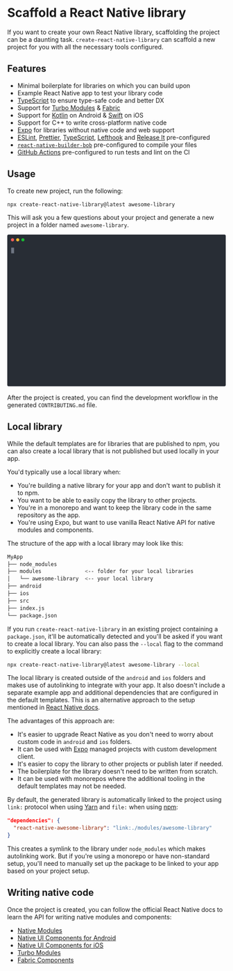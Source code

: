 # Scaffold a React Native library

If you want to create your own React Native library, scaffolding the project can be a daunting task. `create-react-native-library` can scaffold a new project for you with all the necessary tools configured.

## Features

- Minimal boilerplate for libraries on which you can build upon
- Example React Native app to test your library code
- [TypeScript](https://www.typescriptlang.org/) to ensure type-safe code and better DX
- Support for [Turbo Modules](https://reactnative.dev/docs/next/the-new-architecture/pillars-turbomodules) & [Fabric](https://reactnative.dev/docs/next/the-new-architecture/pillars-fabric-components)
- Support for [Kotlin](https://kotlinlang.org/) on Android & [Swift](https://developer.apple.com/swift/) on iOS
- Support for C++ to write cross-platform native code
- [Expo](https://expo.io/) for libraries without native code and web support
- [ESLint](https://eslint.org/), [Prettier](https://prettier.io/), [TypeScript](https://www.typescriptlang.org/), [Lefthook](https://github.com/evilmartians/lefthook) and [Release It](https://github.com/release-it/release-it) pre-configured
- [`react-native-builder-bob`](./build.md) pre-configured to compile your files
- [GitHub Actions](https://github.com/features/actions) pre-configured to run tests and lint on the CI

## Usage

To create new project, run the following:

```sh
npx create-react-native-library@latest awesome-library
```

This will ask you a few questions about your project and generate a new project in a folder named `awesome-library`.

![Demo](../assets/create-react-native-library.svg)

After the project is created, you can find the development workflow in the generated `CONTRIBUTING.md` file.

## Local library

While the default templates are for libraries that are published to npm, you can also create a local library that is not published but used locally in your app.

You'd typically use a local library when:

- You're building a native library for your app and don't want to publish it to npm.
- You want to be able to easily copy the library to other projects.
- You're in a monorepo and want to keep the library code in the same repository as the app.
- You're using Expo, but want to use vanilla React Native API for native modules and components.

The structure of the app with a local library may look like this:

```sh
MyApp
├── node_modules
├── modules              <-- folder for your local libraries
│   └── awesome-library  <-- your local library
├── android
├── ios
├── src
├── index.js
└── package.json
```

If you run `create-react-native-library` in an existing project containing a `package.json`, it'll be automatically detected and you'll be asked if you want to create a local library. You can also pass the `--local` flag to the command to explicitly create a local library:

```sh
npx create-react-native-library@latest awesome-library --local
```

The local library is created outside of the `android` and `ios` folders and makes use of autolinking to integrate with your app. It also doesn't include a separate example app and additional dependencies that are configured in the default templates. This is an alternative approach to the setup mentioned in [React Native docs](https://reactnative.dev).

The advantages of this approach are:

- It's easier to upgrade React Native as you don't need to worry about custom code in `android` and `ios` folders.
- It can be used with [Expo](https://expo.io/) managed projects with custom development client.
- It's easier to copy the library to other projects or publish later if needed.
- The boilerplate for the library doesn't need to be written from scratch.
- It can be used with monorepos where the additional tooling in the default templates may not be needed.

By default, the generated library is automatically linked to the project using `link:` protocol when using [Yarn](https://yarnpkg.com/) and `file:` when using [npm](https://docs.npmjs.com/cli):

```json
"dependencies": {
  "react-native-awesome-library": "link:./modules/awesome-library"
}
```

This creates a symlink to the library under `node_modules` which makes autolinking work. But if you're using a monorepo or have non-standard setup, you'll need to manually set up the package to be linked to your app based on your project setup.

## Writing native code

Once the project is created, you can follow the official React Native docs to learn the API for writing native modules and components:

- [Native Modules](https://reactnative.dev/docs/native-modules-intro)
- [Native UI Components for Android](https://reactnative.dev/docs/native-components-android)
- [Native UI Components for iOS](https://reactnative.dev/docs/native-components-ios)
- [Turbo Modules](https://reactnative.dev/docs/the-new-architecture/pillars-turbomodules)
- [Fabric Components](https://reactnative.dev/docs/the-new-architecture/pillars-fabric-components)
